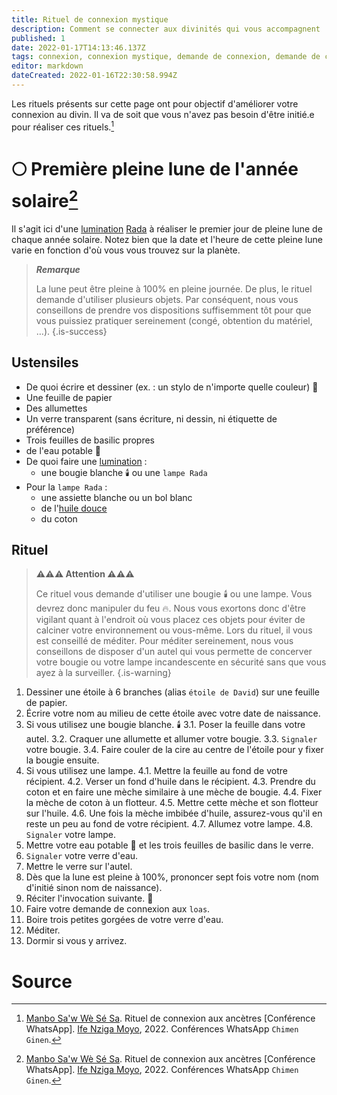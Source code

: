 ```yaml
---
title: Rituel de connexion mystique
description: Comment se connecter aux divinités qui vous accompagnent
published: 1
date: 2022-01-17T14:13:46.137Z
tags: connexion, connexion mystique, demande de connexion, demande de connexion mystique, demande mystique, mysticisme
editor: markdown
dateCreated: 2022-01-16T22:30:58.994Z
---
```


Les rituels présents sur cette page ont pour objectif d'améliorer votre connexion au divin. Il va de soit que vous n'avez pas besoin d'être initié.e pour réaliser ces rituels.[^1]

# :full_moon: Première pleine lune de l'année solaire[^1]

Il s'agit ici d'une [lumination](/encyclopedie/culte/vaudou-haitien/rituel/lumination) [Rada](/encyclopedie/culte/vaudou-haitien/rite/rada) à réaliser le premier jour de pleine lune de chaque année solaire.
Notez bien que la date et l'heure de cette pleine lune varie en fonction d'où vous vous trouvez sur la planète.

> ***Remarque***
>
> La lune peut être pleine à 100% en pleine journée. De plus, le rituel demande d'utiliser plusieurs objets.
> Par conséquent, nous vous conseillons de prendre vos dispositions suffisemment tôt pour que vous puissiez pratiquer sereinement (congé, obtention du matériel, …).
{.is-success}

## Ustensiles

* De quoi écrire et dessiner (ex. : un stylo de n'importe quelle couleur) :memo:
* Une feuille de papier
* Des allumettes
* Un verre transparent (sans écriture, ni dessin, ni étiquette de préférence)
* Trois feuilles de basilic propres
* de l'eau potable :potable_water:
* De quoi faire une [lumination](/encyclopedie/culte/vaudou-haitien/rituel/lumination) :
	* une bougie blanche :candle: ou une `lampe Rada`
* Pour la `lampe Rada` :
	* une assiette blanche ou un bol blanc
	* de l'[huile douce](/encyclopedie/culte/vaudou-haitien/rituel/lumination#la-lampe)
	* du coton

## Rituel

> **:warning::warning::warning: Attention :warning::warning::warning:**
>
> Ce rituel vous demande d'utiliser une bougie :candle: ou une lampe. Vous devrez donc manipuler du feu :fire:. Nous vous exortons donc d'être vigilant quant à l'endroit où vous placez ces objets pour éviter de calciner votre environnement ou vous-même.
> Lors du rituel, il vous est conseillé de méditer. Pour méditer sereinement, nous vous conseillons de disposer d'un autel qui vous permette de concerver votre bougie ou votre lampe incandescente en sécurité sans que vous ayez à la surveiller.
{.is-warning}


1. Dessiner une étoile à 6 branches (alias `étoile de David`) sur une feuille de papier.
2. Écrire votre nom au milieu de cette étoile avec votre date de naissance.
3. Si vous utilisez une bougie blanche. :candle:
	3.1. Poser la feuille dans votre autel.
  3.2. Craquer une allumette et allumer votre bougie.
  3.3. `Signaler` votre bougie.
  3.4. Faire couler de la cire au centre de l'étoile pour y fixer la bougie ensuite.
4. Si vous utilisez une lampe.
	4.1. Mettre la feuille au fond de votre récipient.
	4.2. Verser un fond d'huile dans le récipient.
	4.3. Prendre du coton et en faire une mèche similaire à une mèche de bougie.
	4.4. Fixer la mèche de coton à un flotteur.
	4.5. Mettre cette mèche et son flotteur sur l'huile.
	4.6. Une fois la mèche imbibée d'huile, assurez-vous qu'il en reste un peu au fond de votre récipient.
	4.7. Allumez votre lampe.
  4.8. `Signaler` votre lampe.
5. Mettre votre eau potable :potable_water: et les trois feuilles de basilic dans le verre.
6. `Signaler` votre verre d'eau.
7. Mettre le verre sur l'autel.
8. Dès que la lune est pleine à 100%, prononcer sept fois votre nom (nom d'initié sinon nom de naissance).
9. Réciter l'invocation suivante. :pray:
10. Faire votre demande de connexion aux `loas`.
11. Boire trois petites gorgées de votre verre d'eau.
13. Méditer.
14. Dormir si vous y arrivez.

# Source

[^1]:  [Manbo Sa'w Wè Sé Sa](https://www.facebook.com/rosmywaystv). Rituel de connexion aux ancètres [Conférence WhatsApp]. [Ife Nziga Moyo](https://www.facebook.com/IF%C3%89-Nzinga-Moyo-102447998373899/), 2022. Conférences WhatsApp `Chimen Ginen`.